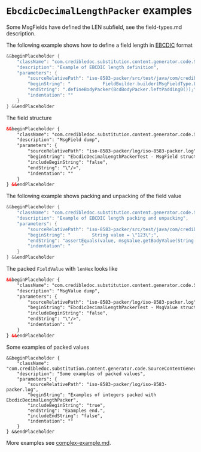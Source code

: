 # `EbcdicDecimalLengthPacker` examples

Some MsgFields have defined the LEN subfield, see the field-types.md description.

The following example shows how to define a field length in [EBCDIC](https://en.wikipedia.org/wiki/EBCDIC) format
```Java
&&beginPlaceholder {
    "className": "com.credibledoc.substitution.content.generator.code.SourceContentGenerator",
    "description": "Example of EBCDIC length definition",
    "parameters": {
        "sourceRelativePath": "iso-8583-packer/src/test/java/com/credibledoc/iso8583packer/ebcdic/EbcdicDecimalLengthPackerTest.java",
        "beginString": "            FieldBuilder.builder(MsgFieldType.LEN_VAL)",
        "endString": ".defineBodyPacker(BcdBodyPacker.leftPadding0());",
        "indentation": ""
    }
} &&endPlaceholder
```

The field structure
```XML
&&beginPlaceholder {
    "className": "com.credibledoc.substitution.content.generator.code.SourceContentGenerator",
    "description": "MsgField dump",
    "parameters": {
        "sourceRelativePath": "iso-8583-packer/log/iso-8583-packer.log",
        "beginString": "EbcdicDecimalLengthPackerTest - MsgField structure dump: ",
        "includeBeginString": "false",
        "endString": "\"/>",
        "indentation": ""
    }
} &&endPlaceholder
```

The following example shows packing and unpacking of the field value
```Java
&&beginPlaceholder {
    "className": "com.credibledoc.substitution.content.generator.code.SourceContentGenerator",
    "description": "Example of EBCDIC length packing and unpacking",
    "parameters": {
        "sourceRelativePath": "iso-8583-packer/src/test/java/com/credibledoc/iso8583packer/ebcdic/EbcdicDecimalLengthPackerTest.java",
        "beginString": "        String value = \"123\";",
        "endString": "assertEquals(value, msgValue.getBodyValue(String.class));",
        "indentation": "    "
    }
} &&endPlaceholder
```

The packed `FieldValue` with `lenHex` looks like
```XML
&&beginPlaceholder {
    "className": "com.credibledoc.substitution.content.generator.code.SourceContentGenerator",
    "description": "MsgValue dump",
    "parameters": {
        "sourceRelativePath": "iso-8583-packer/log/iso-8583-packer.log",
        "beginString": "EbcdicDecimalLengthPackerTest - MsgValue structure dump: ",
        "includeBeginString": "false",
        "endString": "\"/>",
        "indentation": ""
    }
} &&endPlaceholder
```

Some examples of packed values
```
&&beginPlaceholder {
    "className": "com.credibledoc.substitution.content.generator.code.SourceContentGenerator",
    "description": "Some examples of packed values",
    "parameters": {
        "sourceRelativePath": "iso-8583-packer/log/iso-8583-packer.log",
        "beginString": "Examples of integers packed with EbcdicDecimalLengthPacker",
        "includeBeginString": "true",
        "endString": "Examples end.",
        "includeEndString": "false",
        "indentation": ""
    }
} &&endPlaceholder
```

More examples see [complex-example.md](../complex-example.md).
